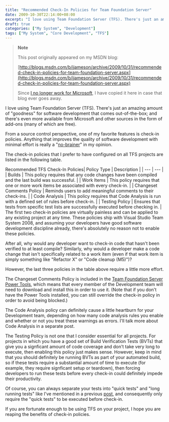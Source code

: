 ```yaml
---
title: "Recommended Check-In Policies for Team Foundation Server"
date: 2009-10-30T22:14:00+08:00
excerpt: "I love using Team Foundation Server (TFS). There's just an amazing amount of \"goodness\" for software development that comes out-of-the-box; and there's even more available from Microsoft and other sources in the form of add-ons (many of which are free..."
draft: true
categories: ["My System", "Development"]
tags: ["My System", "Core Development", "TFS"]
---
```


> **Note**
> 
> This post originally appeared on my MSDN blog:
> 
> [http://blogs.msdn.com/b/jjameson/archive/2009/10/31/recommended-check-in-policies-for-team-foundation-server.aspx](http://blogs.msdn.com/b/jjameson/archive/2009/10/31/recommended-check-in-policies-for-team-foundation-server.aspx)
> 
> Since [I no longer work for Microsoft](/blog/jjameson/2011/09/02/last-day-with-microsoft), I have copied it here in case that blog ever goes away.

I love using Team Foundation Server (TFS). There's just an amazing amount of "goodness" for software development that comes out-of-the-box; and there's even more available from Microsoft and other sources in the form of add-ons (many of which are free).

From a source control perspective, one of my favorite features is check-in policies. Anything that improves the quality of software development with minimal effort is really a "[no-brainer](http://wordnetweb.princeton.edu/perl/webwn?s=no-brainer)" in my opinion.

The check-in policies that I prefer to have configured on all TFS projects are listed in the following table.

<caption>Recommended TFS Check-In Policies</caption>| Policy Type | Description |
| --- | --- |
| Builds | This policy requires that any code changes have been compiled and the last build was successful. |
| Work Items | This policy requires that one or more work items be associated with every check-in. |
| Changeset Comments Policy | Reminds users to add meaningful comments to their check-ins. |
| Code Analysis | This policy requires that Code Analysis is run with a defined set of rules before check-in. |
| Testing Policy | Ensures that tests from specific test lists are successfully executed before checking in. |
The first two check-in policies are virtually painless and can be applied to any existing project at any time. These policies ship with Visual Studio Team System 2008, and assuming your developers have good software development discipline already, there's absolutely no reason not to enable these policies.

After all, why would any developer want to check-in code that hasn't been verified to at least compile? Similarly, why would a developer make a code change that isn't specifically related to a work item (even if that work item is simply something like "Refactor X" or "Code cleanup (M5)")?

However, the last three policies in the table above require a little more effort.

The Changeset Comments Policy is included in the [Team Foundation Server Power Tools](http://msdn.microsoft.com/en-us/teamsystem/bb980963.aspx), which means that every member of the Development team will need to download and install this in order to use it. (Note that if you don't have the Power Tools installed, you can still override the check-in policy in order to avoid being blocked.)

The Code Analysis policy can definitely cause a little heartburn for your Development team, depending on how many code analysis rules you enable and whether or not you treat these warnings as errors. I'll talk more about Code Analysis in a separate post.

The Testing Policy is not one that I consider essential for all projects. For projects in which you have a good set of Build Verification Tests (BVTs) that give you a signficant amount of code coverage and don't take very long to execute, then enabling this policy just makes sense. However, keep in mind that you should definitely be running BVTs as part of your automated build, so if these tests require a substantial amount of time to execute (for example, they require signficant setup or teardown), then forcing developers to run these tests before every check-in could definitely impede their productivity.

Of course, you can always separate your tests into "quick tests" and "long running tests" like I've mentioned in a previous [post](/blog/jjameson/2009/03/19/argumentnullexception-with-optional-publishingpage-description-property-with-some-thoughts-on-breaking-the-build-too), and consequently only require the "quick tests" to be executed before check-in.

If you are fortunate enough to be using TFS on your project, I hope you are reaping the benefits of check-in policies.

